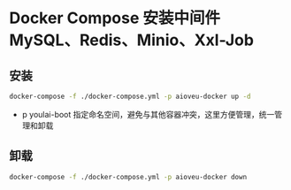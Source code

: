
#  Docker Compose 安装中间件 MySQL、Redis、Minio、Xxl-Job

## 安装

```bash
docker-compose -f ./docker-compose.yml -p aioveu-docker up -d
```

- p youlai-boot 指定命名空间，避免与其他容器冲突，这里方便管理，统一管理和卸载

## 卸载
```bash
docker-compose -f ./docker-compose.yml -p aioveu-docker down
```

